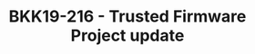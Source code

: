 ---
categories:
- bkk19
description: Hosted by the Board chairs for the Trusted Firmware community project,
  this will be an update of development progress for Trusted Firmware M and Trusted
  Firmware A
image: /assets/images/featured-images/bkk19/BKK19-216.png
session_attendee_num: '80'
session_id: BKK19-216
session_room: Session Room 3 (Lotus 10)
session_slot:
  end_time: '2019-04-02 16:55:00'
  start_time: '2019-04-02 16:00:00'
session_speakers:
- speaker_bio: Chariman of the Board for the Trusted Firmware project.<br />Snr Software
    Technology Manager responsible for Linux Kernel & KVM and Open Source Firmware
    (Trusted Firmware, UEFI, SCP).
  speaker_company: Arm Ltd
  speaker_image: /assets/images/speakers/bkk19/matteo-carlini.jpg
  speaker_location: matteo.carlini@arm.com
  speaker_name: Matteo Carlini
  speaker_position: Senior Software Technology Manager
  speaker_username: matteo.carlini
session_track: Open Source Development
tag: session
tags:
- 96Boards
- Linux Kernel
- Open Source Development
title: BKK19-216 - Trusted Firmware Project update
youtube_video_url: https://www.youtube.com/watch?v=MnCcP2tZMdQ
amazon_s3_presentation_url: https://static.linaro.org/connect/bkk19/presentations/bkk19-216.pdf
amazon_s3_video_url: https://static.linaro.org/connect/bkk19/videos/bkk19-216.mp4
---